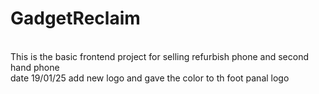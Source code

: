 # GadgetReclaim

<br>
This is the basic frontend project for selling refurbish phone and second hand phone

<br>
date 19/01/25 add new logo and gave the color to th foot panal logo
